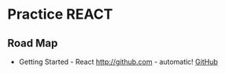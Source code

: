# Practice REACT

## Road Map

* Getting Started - React 
http://github.com - automatic!
[GitHub](http://github.com)
